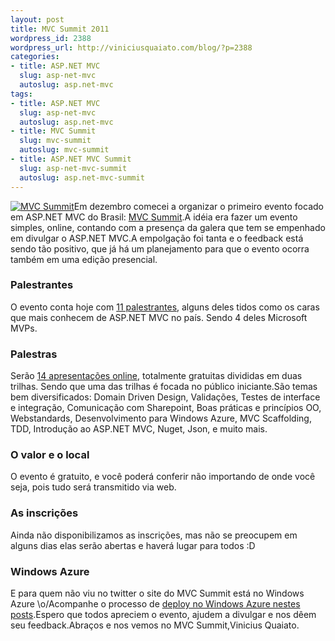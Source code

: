 ```yaml
--- 
layout: post
title: MVC Summit 2011
wordpress_id: 2388
wordpress_url: http://viniciusquaiato.com/blog/?p=2388
categories: 
- title: ASP.NET MVC
  slug: asp-net-mvc
  autoslug: asp.net-mvc
tags: 
- title: ASP.NET MVC
  slug: asp-net-mvc
  autoslug: asp.net-mvc
- title: MVC Summit
  slug: mvc-summit
  autoslug: mvc-summit
- title: ASP.NET MVC Summit
  slug: asp-net-mvc-summit
  autoslug: asp.net-mvc-summit
---
```

[![MVC Summit](http://viniciusquaiato.com/images_posts/mvcsummit_logo.png "MVC Summit")](http://viniciusquaiato.com/images_posts/mvcsummit_logo.png)Em dezembro comecei a organizar o primeiro evento focado em ASP.NET MVC do Brasil: [MVC Summit](http://www.mvcsummit.net/).A idéia era fazer um evento simples, online, contando com a presença da galera que tem se empenhado em divulgar o ASP.NET MVC.A empolgação foi tanta e o feedback está sendo tão positivo, que já há um planejamento para que o evento ocorra também em uma edição presencial.

### Palestrantes
O evento conta hoje com [11 palestrantes](http://mvcsummit.net/2011/Palestrantes), alguns deles tidos como os caras que mais conhecem de ASP.NET MVC no país. Sendo 4 deles Microsoft MVPs.

### Palestras
Serão [14 apresentações online](http://mvcsummit.net/2011/Grade), totalmente gratuitas divididas em duas trilhas. Sendo que uma das trilhas é focada no público iniciante.São temas bem diversificados: Domain Driven Design, Validações, Testes de interface e integração, Comunicação com Sharepoint, Boas práticas e princípios OO, Webstandards, Desenvolvimento para Windows Azure, MVC Scaffolding, TDD, Introdução ao ASP.NET MVC, Nuget, Json, e muito mais.

### O valor e o local
O evento é gratuito, e você poderá conferir não importando de onde você seja, pois tudo será transmitido via web.

### As inscrições
Ainda não disponibilizamos as inscrições, mas não se preocupem em alguns dias elas serão abertas e haverá lugar para todos :D

### Windows Azure
E para quem não viu no twitter o site do MVC Summit está no Windows Azure \o/Acompanhe o processo de [deploy no Windows Azure nestes posts](http://viniciusquaiato.com/blog/tag/deploying-windows-azure/).Espero que todos apreciem o evento, ajudem a divulgar e nos dêem seu feedback.Abraços e nos vemos no MVC Summit,Vinicius Quaiato.

